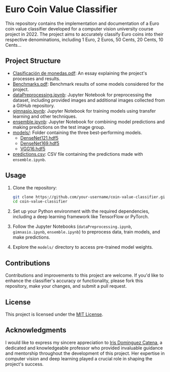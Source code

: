 # Euro Coin Value Classifier

This repository contains the implementation and documentation of a Euro coin value classifier developed for a computer vision university course project in 2022. The project aims to accurately classify Euro coins into their respective denominations, including 1 Euro, 2 Euros, 50 Cents, 20 Cents, 10 Cents...

## Project Structure

- [Clasificación de monedas.pdf](Clasificación%20de%20monedas.pdf): An essay explaining the project's processes and results.
- [Benchmarks.pdf](Benchmarks.pdf): Benchmark results of some models considered for the project.
- [dataPreprocessing.ipynb](dataPreprocessing.ipynb): Jupyter Notebook for preprocessing the dataset, including provided images and additional images collected from a GitHub repository.
- [gimnasio.ipynb](gimnasio.ipynb): Jupyter Notebook for training models using transfer learning and other techniques.
- [ensemble.ipynb](ensemble.ipynb): Jupyter Notebook for combining model predictions and making predictions on the test image group.
- [models/](models/): Folder containing the three best-performing models.
  - [DenseNet121.hdf5](models/DenseNet121.hdf5)
  - [DenseNet169.hdf5](models/DenseNet169.hdf5)
  - [VGG16.hdf5](models/VGG16.hdf5)
- [predictions.csv](predictions.csv): CSV file containing the predictions made with `ensemble.ipynb`.

## Usage

1. Clone the repository:
   ```bash
   git clone https://github.com/your-username/coin-value-classifier.git
   cd coin-value-classifier
   ```

2. Set up your Python environment with the required dependencies, including a deep learning framework like TensorFlow or PyTorch.

3. Follow the Jupyter Notebooks (`dataPreprocessing.ipynb`, `gimnasio.ipynb`, `ensemble.ipynb`) to preprocess data, train models, and make predictions.

4. Explore the `models/` directory to access pre-trained model weights.

## Contributions

Contributions and improvements to this project are welcome. If you'd like to enhance the classifier's accuracy or functionality, please fork this repository, make your changes, and submit a pull request.

## License

This project is licensed under the [MIT License](LICENSE).

## Acknowledgments

I would like to express my sincere appreciation to [Iris Dominguez Catena](https://www.unavarra.es/pdi?uid=811899), a dedicated and knowledgeable professor who provided invaluable guidance and mentorship throughout the development of this project. Her expertise in computer vision and deep learning played a crucial role in shaping the project's success.
